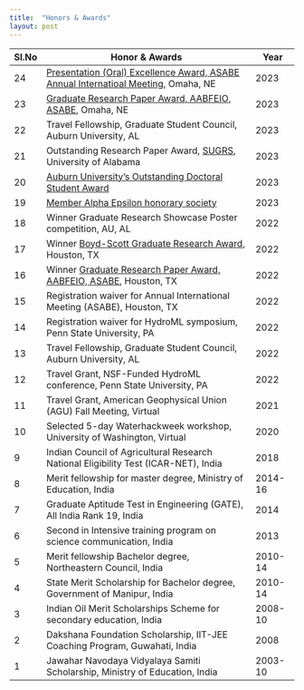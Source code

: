 ```yaml
---
title:  "Honors & Awards"
layout: post
---
```


|**Sl.No**| **Honor & Awards**                                                                          | **Year**|
|---------|---------------------------------------------------------------------------------------------|---------|
| 24      | [Presentation (Oral) Excellence Award, ASABE Annual Internatioal Meeting](https://asabe.org), Omaha, NE| 2023    |
| 23      | [Graduate Research Paper Award, AABFEIO, ASABE](https://asabe.org/AABFEIO), Omaha, NE| 2023    |
| 22      | Travel Fellowship, Graduate Student Council, Auburn University, AL                          | 2023    |
| 21      | Outstanding Research Paper Award, [SUGRS](https://sugrs.ua.edu/), University of Alabama     | 2023    |
| 20      | [Auburn University’s Outstanding Doctoral Student Award](https://rb.gy/ddea3)               | 2023    |
| 19      | [Member Alpha Epsilon honorary society](https://www.asabe.org/engage)                       | 2023    |
| 18      | Winner Graduate Research Showcase Poster competition, AU, AL                                | 2022    |
| 17      | Winner [Boyd-Scott Graduate Research Award](https://asabe.org/Boyd-Scott), Houston, TX 	    | 2022    |
| 16      | Winner [Graduate Research Paper Award, AABFEIO, ASABE](https://asabe.org/AABFEIO), Houston, TX  | 2022    |
| 15      | Registration waiver for Annual International Meeting (ASABE), Houston, TX                   | 2022    |
| 14      | Registration waiver for HydroML symposium, Penn State University, PA                        | 2022    |
| 13      | Travel Fellowship, Graduate Student Council, Auburn University, AL                          | 2022    | 
| 12      | Travel Grant, NSF-Funded HydroML conference, Penn State University, PA                      | 2022    |
| 11      | Travel Grant, American Geophysical Union (AGU) Fall Meeting, Virtual                        | 2021    |
| 10      | Selected 5-day Waterhackweek workshop, University of Washington, Virtual                    | 2020    |
| 9       | Indian Council of Agricultural Research National Eligibility Test (ICAR-NET), India         | 2018    |
| 8       | Merit fellowship for master degree, Ministry of Education, India                            | 2014-16 |
| 7       | Graduate Aptitude Test in Engineering (GATE), All India Rank 19, India                      | 2014    |
| 6       | Second in Intensive training program on science communication, India                        | 2013    |
| 5       | Merit fellowship Bachelor degree, Northeastern Council, India                               | 2010-14 |
| 4       |	State Merit Scholarship for Bachelor degree, Government of Manipur, India                   | 2010-14 |
| 3       |	Indian Oil Merit Scholarships Scheme for secondary education, India                         | 2008-10 |
| 2       |	Dakshana Foundation Scholarship, IIT-JEE Coaching Program, Guwahati, India                  | 2008    |
| 1       |	Jawahar Navodaya Vidyalaya Samiti Scholarship, Ministry of Education, India                 | 2003-10 |

